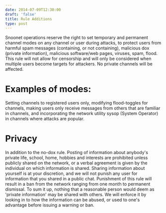 ```yaml
--- 
date: 2014-07-09T12:30:00
draft: 'false'
title: Rule Additions
type: post
---
```


Snoonet operations reserve the right to set temporary and permanent channel modes on any channel or user during attacks, to protect users from harmful spam messages (containing, or not containing), malicious dox (private information), malicious software/web pages, viruses, spam, flood. This rule will not allow for censorship and will only be considered when multiple users become targets for attackers. No private channels will be affected.

# Examples of modes:
Setting channels to registered users only, modifying flood-toggles for channels, making users only receive messages from others that are familiar in channels, and incorporating the network utility sysop (System Operator) in channels where attacks are popular.

# Privacy
In addition to the no-dox rule. Posting of information about anybody's private life, school, home, hobbies and interests are prohibited unless publicly shared on the network, or a verbal agreement is given by the individual on which information is shared. Sharing information about yourself is at your discretion, and we will not punish any user for information that you shared in a public chat. Punishment of this rule will result in a ban from the network ranging from one month to permanent dismissal.
To sum it up, nothing that a reasonable person would deem as 'private information' may be shared with others. We will enforce it by looking in to how the information can be abused, or used to one's advantage before issuing a warning or ban.